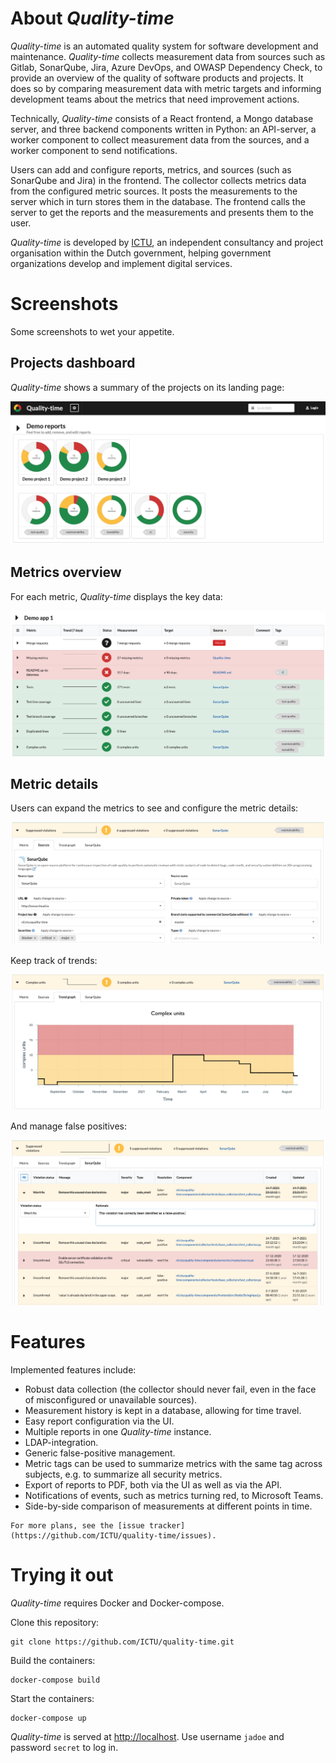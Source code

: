 # About *Quality-time*

*Quality-time* is an automated quality system for software development and maintenance. *Quality-time* collects measurement data from sources such as Gitlab, SonarQube, Jira, Azure DevOps, and OWASP Dependency Check, to provide an overview of the quality of software products and projects. It does so by comparing measurement data with metric targets and informing development teams about the metrics that need improvement actions.

Technically, *Quality-time* consists of a React frontend, a Mongo database server, and three backend components written in Python: an API-server, a worker component to collect measurement data from the sources, and a worker component to send notifications.

Users can add and configure reports, metrics, and sources (such as SonarQube and Jira) in the frontend. The collector collects metrics data from the configured metric sources. It posts the measurements to the server which in turn stores them in the database. The frontend calls the server to get the reports and the measurements and presents them to the user.

*Quality-time* is developed by [ICTU](https://ictu.nl/about-us), an independent consultancy and project organisation within the Dutch government, helping government organizations develop and implement digital services.

# Screenshots

Some screenshots to wet your appetite.

## Projects dashboard

*Quality-time* shows a summary of the projects on its landing page:

![Screenshot of a Quality-time dashboard with three demo projects in the form of donut charts](screenshots/projects_dashboard.png)

## Metrics overview

For each metric, *Quality-time* displays the key data:

![Screenshot of a demo app with metrics that have different statuses](screenshots/metrics.png)

## Metric details

Users can expand the metrics to see and configure the metric details:

![Screenshot of a metric source configuration form](screenshots/metric_details.png)

Keep track of trends:

![Screenshot of a metric trend graph showing the value of the metric over time](screenshots/metric_trendgraph.png)

And manage false positives:

![Screenshot of a metric's entities, in this case suppressed violations](screenshots/metric_entities.png)

# Features

Implemented features include:

- Robust data collection (the collector should never fail, even in the face of misconfigured or unavailable sources).
- Measurement history is kept in a database, allowing for time travel.
- Easy report configuration via the UI.
- Multiple reports in one *Quality-time* instance.
- LDAP-integration.
- Generic false-positive management.
- Metric tags can be used to summarize metrics with the same tag across subjects, e.g. to summarize all security metrics.
- Export of reports to PDF, both via the UI as well as via the API.
- Notifications of events, such as metrics turning red, to Microsoft Teams.
- Side-by-side comparison of measurements at different points in time.

```{seealso}
For more plans, see the [issue tracker](https://github.com/ICTU/quality-time/issues).
```

# Trying it out

*Quality-time* requires Docker and Docker-compose.

Clone this repository:

```console
git clone https://github.com/ICTU/quality-time.git
```

Build the containers:

```console
docker-compose build
```

Start the containers:

```console
docker-compose up
```

*Quality-time* is served at [http://localhost](http://localhost). Use username `jadoe` and password `secret` to log in.
